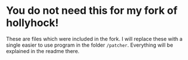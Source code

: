 # You do not need this for my fork of hollyhock!

These are files which were included in the fork. 
I will replace these with a single easier to use program in the folder `/patcher`.
Everything will be explained in the readme there.
